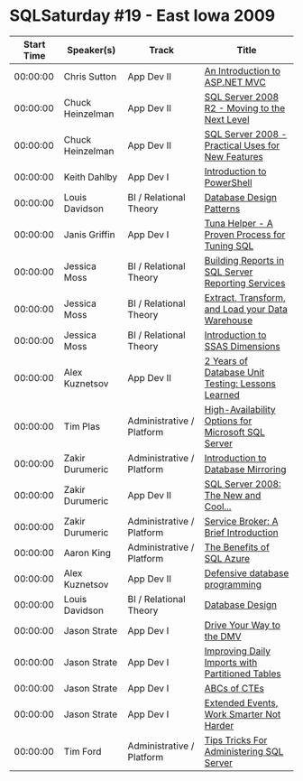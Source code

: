# SQLSaturday #19 - East Iowa 2009
Start Time|Speaker(s)|Track|Title
---|---|---|---
00:00:00|Chris Sutton|App Dev II|[An Introduction to ASP.NET MVC](29007.md)
00:00:00|Chuck Heinzelman|App Dev II|[SQL Server 2008 R2 - Moving to the Next Level](29457.md)
00:00:00|Chuck Heinzelman|App Dev II|[SQL Server 2008 - Practical Uses for New Features](29458.md)
00:00:00|Keith Dahlby|App Dev I|[Introduction to PowerShell](29691.md)
00:00:00|Louis Davidson|BI / Relational Theory|[Database Design Patterns](29998.md)
00:00:00|Janis Griffin|App Dev I|[Tuna Helper - A Proven Process for Tuning SQL](30441.md)
00:00:00|Jessica Moss|BI / Relational Theory|[Building Reports in SQL Server Reporting Services ](30885.md)
00:00:00|Jessica Moss|BI / Relational Theory|[Extract, Transform, and Load your Data Warehouse](30886.md)
00:00:00|Jessica Moss|BI / Relational Theory|[Introduction to SSAS Dimensions](30887.md)
00:00:00|Alex Kuznetsov|App Dev II|[2 Years of Database Unit Testing: Lessons Learned](32482.md)
00:00:00|Tim Plas|Administrative / Platform|[High-Availability Options for Microsoft SQL Server](33577.md)
00:00:00|Zakir Durumeric|Administrative / Platform|[Introduction to Database Mirroring](34526.md)
00:00:00|Zakir Durumeric|App Dev II|[SQL Server 2008: The New and Cool...](34527.md)
00:00:00|Zakir Durumeric|Administrative / Platform|[Service Broker: A Brief Introduction](34528.md)
00:00:00|Aaron King|Administrative / Platform|[The Benefits of SQL Azure](34916.md)
00:00:00|Alex Kuznetsov|App Dev II|[Defensive database programming](34924.md)
00:00:00|Louis Davidson|BI / Relational Theory|[Database Design](35108.md)
00:00:00|Jason Strate|App Dev I|[Drive Your Way to the DMV](35241.md)
00:00:00|Jason Strate|App Dev I|[Improving Daily Imports with Partitioned Tables](35242.md)
00:00:00|Jason Strate|App Dev I|[ABCs of CTEs](35243.md)
00:00:00|Jason Strate|App Dev I|[Extended Events, Work Smarter Not Harder](35244.md)
00:00:00|Tim Ford|Administrative / Platform|[Tips Tricks For Administering SQL Server](35444.md)
